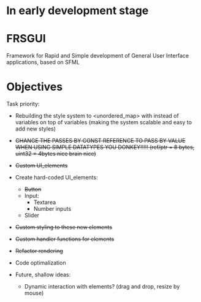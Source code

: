# In early development stage

# FRSGUI 
Framework for Rapid and Simple development of General User Interface applications, based on SFML


# Objectives

Task priority: 
  - Rebuilding the style system to <unordered_map> with <variant> instead of variables on top of variables (making the system scalable and easy to add new styles)
  - ~~CHANGE THE PASSES BY CONST REFERENCE TO PASS BY VALUE WHEN USING SIMPLE DATATYPES YOU DONKEY!!!!! (ref/ptr = 8 bytes, uint32 = 4bytes nice brain nice)~~
  - ~~Custom UI_elements~~
  - Create hard-coded UI_elements: 
      - ~~Button~~
      - Input: 
          - Textarea 
          - Number inputs 
      - Slider 
  - ~~Custom styling to these new elements~~
  - ~~Custom handler functions for elements~~ 

   - ~~Refactor rendering~~
   - Code optimalization

  - Future, shallow ideas:
    - Dynamic interaction with elements? (drag and drop, resize by mouse)
  

